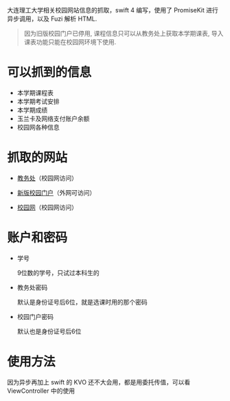 大连理工大学相关校园网站信息的抓取，swift 4 编写，使用了 PromiseKit 进行异步调用，以及 Fuzi 解析 HTML.

> 因为旧版校园门户已停用, 课程信息只可以从教务处上获取本学期课表, 导入课表功能只能在校园网环境下使用.

# 可以抓到的信息

- 本学期课程表
- 本学期考试安排
- 本学期成绩
- 玉兰卡及网络支付账户余额
- 校园网各种信息

# 抓取的网站

- [教务处][teach]（校园网访问）

- [新版校园门户][new_portal]（外网可访问）

- [校园网][net]（校园网访问）


# 账户和密码

- 学号

    9位数的学号，只试过本科生的

- 教务处密码

    默认是身份证号后6位，就是选课时用的那个密码

- 校园门户密码

    默认也是身份证号后6位

# 使用方法

因为异步再加上 swift 的 KVO 还不大会用，都是用委托传值，可以看 ViewController 中的使用

[teach]: http://zhjw.dlut.edu.cn
[new_portal]: http://portal.dlut.edu.cn
[net]: http://tulip.dlut.edu.cn